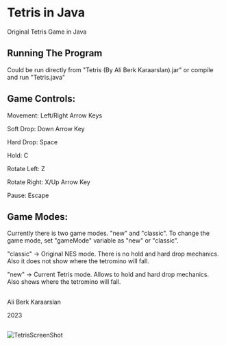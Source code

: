 # Tetris in Java
Original Tetris Game in Java

## Running The Program
Could be run directly from "Tetris (By Ali Berk Karaarslan).jar" or compile and run "Tetris.java"

## Game Controls:
Movement: Left/Right Arrow Keys

Soft Drop: Down Arrow Key

Hard Drop: Space

Hold: C

Rotate Left: Z

Rotate Right: X/Up Arrow Key

Pause: Escape

## Game Modes:
Currently there is two game modes. "new" and "classic". To change the game mode, set "gameMode" variable as "new" or "classic".

"classic" -> Original NES mode. There is no hold and hard drop mechanics. Also it does not show where the tetromino will fall. 

"new" -> Current Tetris mode. Allows to hold and hard drop mechanics. Also shows where the tetromino will fall.


##
Ali Berk Karaarslan

2023

##
![TetrisScreenShot](https://github.com/user-attachments/assets/356528fa-393d-415f-b8ae-ceae34633f78)
